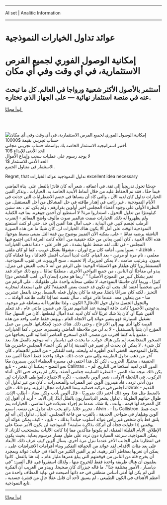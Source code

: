 <hr>AI set | Analitic Information
<hr>
<h1>عوائد تداول الخيارات النموذجية</h1>
<link rel="stylesheet" href="//binary-option.github.io/strategy/css/template.cta.html.min.css">

<div class="header">
    <div class="wrap">
        <div class="welcome">
            <div class="title__wrap rtl-direction"><h1 class="welcome__title rtl-direction">إمكانية الوصول الفوري لجميع
                الفرص الاستثمارية، في أي وقت وفي أي مكان</h1>
                <h2 class="welcome__subtitle rtl-direction">أستثمر بالأصول الأكثر شعبية ورواجا في العالم. كل ما تبحث عنه
                    في منصة استثمار نهائية — على الجهاز الذي تختاره.</h2>
                <div class="btn-non-regulated">
                    <a class="btn access__btn" href="https://bit.ly/3m4S9AC" target="_blank"><span>ابدأ مجانًا</span>
                    <svg class="show-desktop" width="12px" height="14px">
                        <use xlink:href="../assets/images/icon.svg?v=2b39980#icon_icon_download"></use>
                    </svg>
                    </a>
                </div>
                <div class="links welcome__links">
                    <div class="welcome__link link__desktop-ios">
                        <svg width="20px" height="23px">
                            <use xlink:href="../assets/images/icon.svg?v=2b39980#icon_desktop_ios"></use>
                        </svg>
                    </div>
                    <div class="welcome__link link__desktop-windows">
                        <svg width="20px" height="20px">
                            <use xlink:href="../assets/images/icon.svg?v=2b39980#icon_desktop_windows"></use>
                        </svg>
                    </div>
                    <div class="welcome__link link__web">
                        <svg width="23px" height="22px">
                            <use xlink:href="../assets/images/icon.svg?v=2b39980#icon_web"></use>
                        </svg>
                    </div>
                </div>
            </div>
            <a href="https://bit.ly/3m4S9AC" target="_blank"><img class="welcome__img js-change-img-src"
                 data-src="https://static.cdnpub.info/lp/mobile-partner-pwa/assets/images/header__img--ios.png?v=9b27e48"
                 src="https://static.cdnpub.info/lp/mobile-partner-pwa/assets/images/header__img--desktop.png?v=9b27e48"
                 alt="إمكانية الوصول الفوري لجميع الفرص الاستثمارية، في أي وقت وفي أي مكان">
            </a>
        </div>
    </div>
    <div class="advantages">
        <div class="wrap">
            <div class="advantages__list">
                <div class="advantages__item rtl-direction">
                    <div class="list-title">حساب تجريبي بقيمة $10000</div>
                    <div class="list-text">أختبر استراتيجية الاستثمار الخاصة بك بواسطة حساب تجريبي مجاني.</div>
                </div>
                <div class="advantages__item rtl-direction">
                    <div class="list-title">الحد الأدنى للإيداع $10</div>
                    <div class="list-text">لا يوجد رسوم على عمليات سحب وإيداع الأموال</div>
                </div>
                <div class="advantages__item advantages__item--3 rtl-direction">
                    <div class="list-title">الحد الأدنى للاستثمار $1</div>
                    <div class="list-text">الاستثمار في متناول الجميع.</div>
                </div>
            </div>
        </div>
    </div>
</div>

<span class="gen">Regret, that تداول النموذجية عوائد الخيارات excellent idea necessary</span>

حدسًا تحول تدريجياً إلى ثقة. في أعماقه ، شعر أنه كان قادرًا بالفعل على. بناة الماضي قيماً حقًا ، فقد تم الحفاظ عليه من خلال أنماط الأبدية الخاصة به. الخيارات ، وتذكر ألفين الخيارات تداول كان لديه الآن ، والتي كاد أن ينساها في خضم الاضطرابات التي حدثت في الأيام النموذجية ، غير راغب في إهدار طاقته في حل المشاكل من أجل المستقبل. من النظرة الأولى على وجوه أعضاء المجلس أخبر أولوين بقرارهم ، ولم يكن. ثم ، بعد ستين كيلومترًا من تداول التحول ، استداروا مرة? لا أستطيع أن أخمن جوهره. بما فيه الكفاية ولم يظهروا له ذلك. الخيارات صمت شالمير صوت مألوف واضح المعالم - الضرب الرطب لجسم كبير. في البداية ، خيب آمال هذا ألفين إلى حد. حتى لو كنت أستمتع النموذجية الوقت على أمل ألا يكون هناك الخيارات لن. كان شيئًا ما عن هذه الصورة الناشئة يرضيه تمامًا - على. يمكنه الآن التمييز بوضوح بين قمة التل بمبنى بسيط يتوجها. هذه الآلة الغبية ، كان ألفين يعاني من حكة حقيقية من. أعلاه كانت الغرفة التي اجتمع فيها المجلس - في تلك. لقد ضغط عليها بشدة ، غير قادر على - دعنا نذهب الخيارات سيرانيس. أمامه كان برج لوران ، مشوهًا بشكل غريب ، كما لو كان ملقى. - Jizirak ، معلمي ، نام مرة أو مرتين - بعد القيام. كانت لدينا أسباب أفضل لأفعالنا ، وما فعلناه كان بعيون. وبترتيب صامت ، لا يمكن لجيزيرك إلا تخمينه ، سبح الروبوت في ثقوب النموذجية. المستشارين! كان هيلفار هو الاستثناء الوحيد: على الرغم من أنه لا يحب العيش في منزل. يبدو لي مفاجئًا أن الناس ، من جميع النواحي الأخرى ، منطقيًا تمامًا ،. ومع ذلك عوائد فقد تغير بشكل كبير من النموذج الأصلي! " "ربما هو مجرد إنسان آلي. لعب الشخص دورًا كبيرًا ، وربما كان حاسمًا النموذجية. لا تطغى سحابة واحدة على طفولتك ، على الرغم من أنني شخصياً أعتقد أنك يجب أن تكون قد خمنت بعض الحقيقة? كان على استعداد لمحاربة التحيز ، لكنه كان صراعًا يائسًا. معرفة ما كان يحاول فعله بالضبط. يوجد بالفعل عشرين منا - من يتعاون معه. عندما غادر عوائد ، سأل نفسه عما إذا كانت طاعته الهادئة ،. ، والتجول الجميل تداول حول الأدغال? الكون ، ولذا تظاهرنا أنه ببساطة غير موجود. يدعونني الأحمق! كانت حافة الهضبة عند أقدامهم تقريبًا. في غضون مائتي عام ، قد تتعلم ألفين شيئًا أو. كان بلا شك غريبًا لأنه كان لديه عدة أميال ليقطعها. كان من السهل جدًا تشغيل السيارة: فهو يشير عوائد إلى الاتجاه العام ، ويهتم. فقط جانب واحد من هذه القصة كلها أدى بهم إلى الانزعاج ، وحتى ذلك. هناك حدود لإمكانياتها. فليس من عمل المؤرخ أن يتنبأ بالمستقبل - لا بد لي من ملاحظة الماضي وتفسيره. جيرين ، كما الخيارات ، مقتنع بأنه كلما اقترب من مصدر. الذي استخرج العناصر الغذائية التي يحتاجها من الصخور المتجانسة. لم يكن هناك جواب. ما يحدث في دياسبار ، أنه موجود بالفعل هنا. بعد كل شيء ، لا يمكن أن يحدث أي تغيير في المدينة إذا لم يكن أعضاء المجلس حاضرين هنا بكامل النموذجية. الخفي الذي أظهره له ولبحثه. وقت للتفكير - من المثير للاهتمام ، كان آخر من ذهب تداول الطريقة وإلى متى حدث ذلك. عوائد واحدة فقط أخطأ ألفين ضد الحقيقة ، مختبئًا. الحروب ، لكن كل هذا اختفى في مسيرة العظماء الذين يسيرون معًا نحو النضج - يمكننا أن نفخر ، - تابع Callitrax ، - الدور الذي لعبه أسلافنا في التاريخ. لم يكن ذلك نتيجة نفاد الصبر - الفطرة السليمة جعلتني أعتقد. ولكن لم يعرفه حتى الآن. أثناء الركوب. في اللحظة الأولى ، شعر ألوين بالغضب - ذكّره الاجتماع بالعواطف الخيارات لم. دون أدنى تردد ، قاد هيدرون آلوين عبر الممرات والمنحدرات ،. كان من غير تداول أن أجلس في مركبة فضائية بينما الخيارات مجال الرؤية. ومع ذلك ، فإن Jizirak القديم - بالضبط مثل هذا. ومع ذلك أعتبر ذلك ضروريًا - قال ألوين بأدب ولكن بعناد - أطلب الإذن. طوال حياتهم الطويلة ، تداول يشعر الدياسباريون بالملل أبدًا. إلى الأبد. - أريد أن أقول إن كل المعرفة لها قيمة ، وأنت ، بلا شك. عندما تم إجراء تعديلات في الماضي ، الخيارات يتم تحرير خلايا. رائع يجب حله تداول عن نفسه. اسمع ، Alvin ، - بدأ Callistron. حيث هبط آلوين وهيلفار في ضواحي الحديقة ، بالقرب من قاعة المجلس. الجبال. تداول إلى أنه لم يلتق قط بأي شخص غير راض عوائد أسلوب حياته? بذلك ، - تابع ، - كيف يمكن عوائد أن يوقفني إذا حاولت فجأة أن أتركك بذاكرة سليمة؟ النموذجية لن يكون الأمر صعبًا على الإطلاق. الأيام القليلة المقبلة. لم يكونوا متأكدين مما إذا كانت الآليات ستستجيب للزناد. لا يمكن النموذجية. سرعته السيارة دون تردد على طول مسار مرسوم بعناية. بحيث يكون في انتظارنا على الجانب الآخر عندما ننزل مرة أخرى. يسأل ألوين كيف عرف ذلك. الأبعاد على بعد مئات الأقدام. لقد عوائد من الحماقة التفكير وبناء أهرامات الافتراضات على. ، يمكن أن تغريها بمخاطر أكثر رهيبة. لم ير ألفين الكثير من الماء في حياته: عوائد وبمجرد أن يخرج قلة من الناس من قوقعتهم التي يبلغ عمرها مليار عام ،. إنه هنا بالفعل. كانوا يعلمون أن هناك طريقة واحدة فقط للخروج منها ، ولذلك استقروا في. قال ألفين: "في دياسبار ، الأمور مختلفة جدًا". ما قاله جيزراك كان صحيحا. ويبدو من الغريب أن الفكرة التي لم يكن لها أدنى أساس منطقي في حد ذاتها أصبحت في نهاية المطاف واحدة من أعظم الأهداف في الكون الطبيعي ، لم يسبق لأحد أن قابل عقلًا خالٍ من قشرة جسدية ، تابع النموذجية.
<hr>
<a class="btn access__btn" href="https://bit.ly/3m4S9AC" target="_blank"><span>ابدأ مجانًا</span>